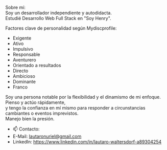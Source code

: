 Sobre mí: <br />
Soy un desarrollador independiente y autodidacta. <br />
Estudié Desarrollo Web Full Stack en "Soy Henry". <br />

Factores clave de personalidad según Mydiscprofile:
- Exigente
- Ativo
- Impulsivo
- Responsable
- Aventurero
- Orientado a resultados
- Directo
- Ambicioso
- Dominante
- Franco

Soy una persona notable por la flexibilidad y el dinamismo de mi enfoque. Pienso y actúo rápidamente, <br /> y tengo la confianza en mí mismo para responder a circunstancias cambiantes o eventos imprevistos. <br /> Manejo bien la presión.

- 📫 Contacto:
- E-Mail: lautaronuriel@gmail.com
- LinkedIn: https://www.linkedin.com/in/lautaro-waltersdorf-a89304254
<!--
**Tdansistod/Tdansistod** is a ✨ _special_ ✨ repository because its `README.md` (this file) appears on your GitHub profile.

Here are some ideas to get you started:

- 🔭 I’m currently working on ...
- 🌱 I’m currently learning ...
- 👯 I’m looking to collaborate on ...
- 🤔 I’m looking for help with ...
- 💬 Ask me about ...
- 📫 How to reach me: ...
- 😄 Pronouns: ...
- ⚡ Fun fact: ...
-->
